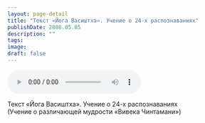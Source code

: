 ```yaml
---
layout: page-detail
title: "Текст «Йога Васиштха». Учение о 24-х распознаваниях"
publishDate: 2008.05.05
description: ""
tags:
image:
draft: false
---
```


<audio title="2008.05.05 - Текст «Йога Васиштха». Учение о 24-х распознаваниях.mp3" src="/upload/iblock/cca/cca3e07b895fd78449991a0a1ad2a7e0.mp3" controls=""></audio>

 Текст «Йога Васиштха». Учение о 24-х распознаваниях   
 (Учение о различающей мудрости «Вивека Чинтамани»)   

  
